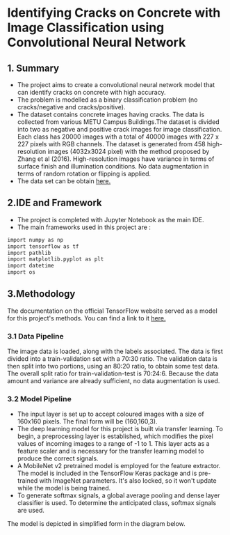 # Identifying Cracks on Concrete with Image Classification using Convolutional Neural Network

## 1. Summary
- The project aims to create a convolutional neural network model that can identify cracks on concrete with high accuracy.
- The problem is modelled as a binary classification problem (no cracks/negative and cracks/positive).
- The dataset contains concrete images having cracks. The data is collected from various METU Campus Buildings.The dataset is divided into two as negative and positive crack images for image classification. Each class has 20000 images with a total of 40000 images with 227 x 227 pixels with RGB channels. The dataset is generated from 458 high-resolution images (4032x3024 pixel) with the method proposed by Zhang et al (2016). High-resolution images have variance in terms of surface finish and illumination conditions. No data augmentation in terms of random rotation or flipping is applied. 
- The data set can be obtain [here.](https://data.mendeley.com/datasets/5y9wdsg2zt/2)

## 2.IDE and Framework
- The project is completed with Jupyter Notebook as the main IDE. 
- The main frameworks used in this project are :
```bash
import numpy as np
import tensorflow as tf
import pathlib
import matplotlib.pyplot as plt
import datetime
import os
```

## 3.Methodology

The documentation on the official TensorFlow website served as a model for this project's methods. You can find a link to it [here.](https://www.tensorflow.org/tutorials/images/transfer_learning)

### 3.1 Data Pipeline

The image data is loaded, along with the labels associated. The data is first divided into a train-validation set with a 70:30 ratio. The validation data is then split into two portions, using an 80:20 ratio, to obtain some test data. The overall split ratio for train-validation-test is 70:24:6. Because the data amount and variance are already sufficient, no data augmentation is used.

### 3.2 Model Pipeline
- The input layer is set up to accept coloured images with a size of 160x160 pixels. The final form will be (160,160,3).
- The deep learning model for this project is built via transfer learning. To begin, a preprocessing layer is established, which modifies the pixel values of incoming images to a range of -1 to 1. This layer acts as a feature scaler and is necessary for the transfer learning model to produce the correct signals.
- A MobileNet v2 pretrained model is employed for the feature extractor. The model is included in the TensorFlow Keras package and is pre-trained with ImageNet parameters. It's also locked, so it won't update while the model is being trained.
- To generate softmax signals, a global average pooling and dense layer classifier is used. To determine the anticipated class, softmax signals are used.

The model is depicted in simplified form in the diagram below.



